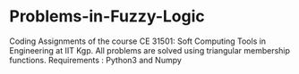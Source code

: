 # Problems-in-Fuzzy-Logic
Coding Assignments of the course CE 31501: Soft Computing Tools in Engineering at IIT Kgp.
All problems are solved using triangular membership functions.
Requirements : Python3 and Numpy
